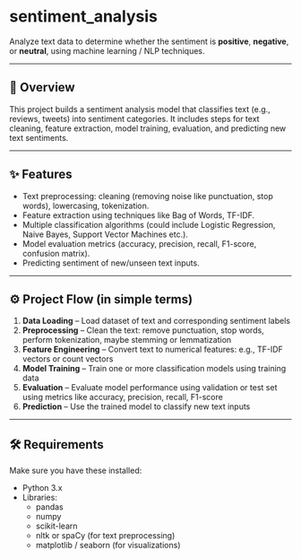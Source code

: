 # sentiment_analysis

Analyze text data to determine whether the sentiment is **positive**, **negative**, or **neutral**, using machine learning / NLP techniques.

---

## 📖 Overview

This project builds a sentiment analysis model that classifies text (e.g., reviews, tweets) into sentiment categories. It includes steps for text cleaning, feature extraction, model training, evaluation, and predicting new text sentiments.

---

## ✨ Features

- Text preprocessing: cleaning (removing noise like punctuation, stop words), lowercasing, tokenization.
- Feature extraction using techniques like Bag of Words, TF-IDF.
- Multiple classification algorithms (could include Logistic Regression, Naive Bayes, Support Vector Machines etc.).
- Model evaluation metrics (accuracy, precision, recall, F1-score, confusion matrix).
- Predicting sentiment of new/unseen text inputs.

---

## ⚙️ Project Flow (in simple terms)

1. **Data Loading** – Load dataset of text and corresponding sentiment labels  
2. **Preprocessing** – Clean the text: remove punctuation, stop words, perform tokenization, maybe stemming or lemmatization  
3. **Feature Engineering** – Convert text to numerical features: e.g., TF-IDF vectors or count vectors  
4. **Model Training** – Train one or more classification models using training data  
5. **Evaluation** – Evaluate model performance using validation or test set using metrics like accuracy, precision, recall, F1-score  
6. **Prediction** – Use the trained model to classify new text inputs  

---

## 🛠 Requirements

Make sure you have these installed:

- Python 3.x  
- Libraries:
  - pandas  
  - numpy  
  - scikit-learn  
  - nltk or spaCy (for text preprocessing)  
  - matplotlib / seaborn (for visualizations)  

